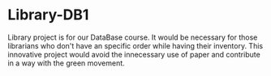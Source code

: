 # Library-DB1
Library project is for our DataBase course. It would be necessary for those librarians who don't have an specific order while having their inventory.
This innovative project would avoid the innecessary use of paper and contribute in a way with the green movement.
